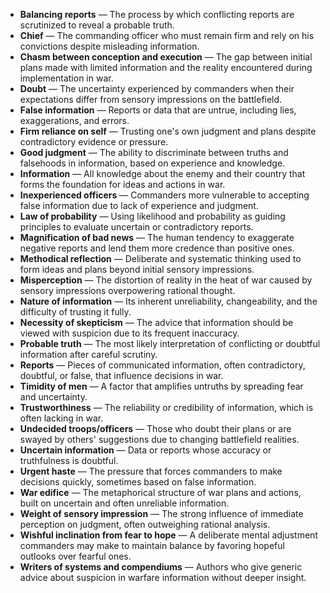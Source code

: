 - **Balancing reports** — The process by which conflicting reports are scrutinized to reveal a probable truth.  
- **Chief** — The commanding officer who must remain firm and rely on his convictions despite misleading information.  
- **Chasm between conception and execution** — The gap between initial plans made with limited information and the reality encountered during implementation in war.  
- **Doubt** — The uncertainty experienced by commanders when their expectations differ from sensory impressions on the battlefield.  
- **False information** — Reports or data that are untrue, including lies, exaggerations, and errors.  
- **Firm reliance on self** — Trusting one's own judgment and plans despite contradictory evidence or pressure.  
- **Good judgment** — The ability to discriminate between truths and falsehoods in information, based on experience and knowledge.  
- **Information** — All knowledge about the enemy and their country that forms the foundation for ideas and actions in war.  
- **Inexperienced officers** — Commanders more vulnerable to accepting false information due to lack of experience and judgment.  
- **Law of probability** — Using likelihood and probability as guiding principles to evaluate uncertain or contradictory reports.  
- **Magnification of bad news** — The human tendency to exaggerate negative reports and lend them more credence than positive ones.  
- **Methodical reflection** — Deliberate and systematic thinking used to form ideas and plans beyond initial sensory impressions.  
- **Misperception** — The distortion of reality in the heat of war caused by sensory impressions overpowering rational thought.  
- **Nature of information** — Its inherent unreliability, changeability, and the difficulty of trusting it fully.  
- **Necessity of skepticism** — The advice that information should be viewed with suspicion due to its frequent inaccuracy.  
- **Probable truth** — The most likely interpretation of conflicting or doubtful information after careful scrutiny.  
- **Reports** — Pieces of communicated information, often contradictory, doubtful, or false, that influence decisions in war.  
- **Timidity of men** — A factor that amplifies untruths by spreading fear and uncertainty.  
- **Trustworthiness** — The reliability or credibility of information, which is often lacking in war.  
- **Undecided troops/officers** — Those who doubt their plans or are swayed by others' suggestions due to changing battlefield realities.  
- **Uncertain information** — Data or reports whose accuracy or truthfulness is doubtful.  
- **Urgent haste** — The pressure that forces commanders to make decisions quickly, sometimes based on false information.  
- **War edifice** — The metaphorical structure of war plans and actions, built on uncertain and often unreliable information.  
- **Weight of sensory impression** — The strong influence of immediate perception on judgment, often outweighing rational analysis.  
- **Wishful inclination from fear to hope** — A deliberate mental adjustment commanders may make to maintain balance by favoring hopeful outlooks over fearful ones.  
- **Writers of systems and compendiums** — Authors who give generic advice about suspicion in warfare information without deeper insight.
